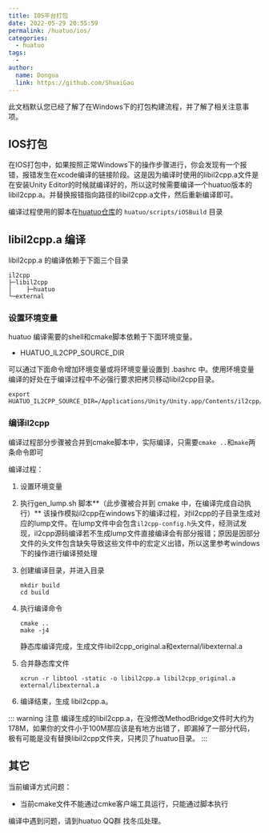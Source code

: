 ```yaml
---
title: IOS平台打包
date: 2022-05-29 20:55:59
permalink: /huatuo/ios/
categories:
  - huatuo
tags:
  - 
author: 
  name: Dongua
  link: https://github.com/ShuaiGao
---
```


此文档默认您已经了解了在Windows下的打包构建流程，并了解了相关注意事项。

## IOS打包

在IOS打包中，如果按照正常Windows下的操作步骤进行，你会发现有一个报错，报错发生在xcode编译的链接阶段。这是因为编译时使用的libil2cpp.a文件是在安装Unity Editor的时候就编译好的，所以这时候需要编译一个huatuo版本的libil2cpp.a。并替换报错指向路径的libil2cpp.a文件，然后重新编译即可。

编译过程使用的脚本在[huatuo仓库](https://github.com/focus-creative-games/huatuo/tree/main/scripts/iOSBuild)的 `huatuo/scripts/iOSBuild` 目录

## libil2cpp.a 编译

libil2cpp.a 的编译依赖于下面三个目录

```
il2cpp
├─libil2cpp
│    ├─huatuo      
└─external
```

### 设置环境变量

huatuo 编译需要的shell和cmake脚本依赖于下面环境变量。

* HUATUO_IL2CPP_SOURCE_DIR

可以通过下面命令增加环境变量或将环境变量设置到 .bashrc 中。使用环境变量编译的好处在于编译过程中不必强行要求把拷贝移动libil2cpp目录。

```shell
export HUATUO_IL2CPP_SOURCE_DIR=/Applications/Unity/Unity.app/Contents/il2cpp/
```

### 编译il2cpp

编译过程部分步骤被合并到cmake脚本中，实际编译，只需要`cmake ..`和`make`两条命令即可

编译过程：

1. 设置环境变量
	
1. 执行gen_lump.sh 脚本**（此步骤被合并到 cmake 中，在编译完成自动执行）**
	该操作模拟il2cpp在windows下的编译过程，对il2cpp的子目录生成对应的lump文件。在lump文件中会包含`il2cpp-config.h`头文件，经测试发现，il2cpp源码编译若不生成lump文件直接编译会有部分报错；原因是因部分文件的头文件包含缺失导致这些文件中的宏定义出错，所以这里参考windows下的操作进行编译预处理
	
1. 创建编译目录，并进入目录
	
	```shell
	mkdir build
	cd build
	```

4. 执行编译命令

   ```shell
   cmake ..
   make -j4
   ```
   静态库编译完成，生成文件libil2cpp_original.a和external/libexternal.a

5. 合并静态库文件 <Badge text="此步骤被合并到 cmake 中，在编译完成自动执行"/>
	```shell
	xcrun -r libtool -static -o libil2cpp.a libil2cpp_original.a external/libexternal.a
	```
	
6. 编译结束，生成 libil2cpp.a。

::: warning 注意
编译生成的libil2cpp.a，在没修改MethodBridge文件时大约为 178M，如果你的文件小于100M那应该是有地方出错了，即漏掉了一部分代码，极有可能是没有替换libil2cpp文件夹，只拷贝了huatuo目录。
:::

## 其它

当前编译方式问题：

- 当前cmake文件不能通过cmke客户端工具运行，只能通过脚本执行

编译中遇到问题，请到huatuo QQ群 找冬瓜处理。







